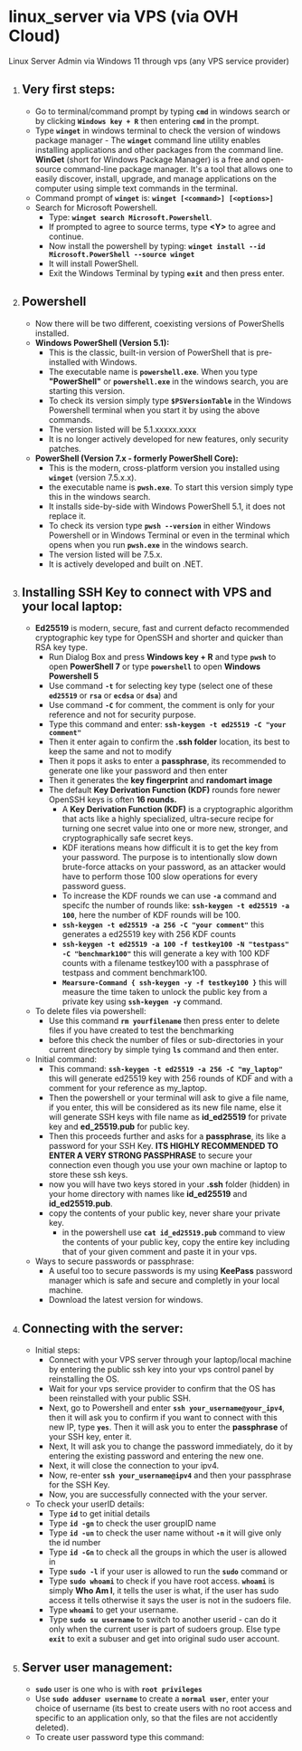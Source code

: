 # linux_server via VPS (via OVH Cloud)
Linux Server Admin via Windows 11 through vps (any VPS service provider)

1. ## Very first steps:
    - Go to terminal/command prompt by typing **`cmd`** in windows search or by clicking **`Windows key + R`** then entering **`cmd`** in the prompt.
    - Type **`winget`** in windows terminal to check the version of windows package manager - The **`winget`** command line utility enables installing applications and other packages from the command line. **WinGet** (short for Windows Package Manager) is a free and open-source command-line package manager. It's a tool that allows one to easily discover, install, upgrade, and manage applications on the computer using simple text commands in the terminal.
    - Command prompt of **`winget`** is: **`winget [<command>] [<options>]`**
    - Search for Microsoft Powershell.
        - Type: **`winget search Microsoft.Powershell`**.
        - If prompted to agree to source terms, type **\<Y\>** to agree and continue.
        - Now install the powershell by typing: **`winget install --id Microsoft.PowerShell --source winget`**
        - It will install PowerShell.
        - Exit the Windows Terminal by typing **`exit`** and then press enter.
2. ## Powershell
    - Now there will be two different, coexisting versions of PowerShells installed.
    -  **Windows PowerShell (Version 5.1):**
        -  This is the classic, built-in version of PowerShell that is pre-installed with Windows.
        -  The executable name is **`powershell.exe`**. When you type **"PowerShell"** or **`powershell.exe`** in the windows search, you are starting this version.
        -  To check its version simply type **`$PSVersionTable`** in the Windows Powershell terminal when you start it by using the above commands.
        -  The version listed will be 5.1.xxxxx.xxxx
        -  It is no longer actively developed for new features, only security patches.
    - **PowerShell (Version 7.x - formerly PowerShell Core):**
        - This is the modern, cross-platform version you installed using **`winget`** (version 7.5.x.x).
        - the executable name is **`pwsh.exe`**. To start this version simply type this in the windows search.
        - It installs side-by-side with Windows PowerShell 5.1, it does not replace it.
        - To check its version type **`pwsh --version`** in either Windows Powershell or in Windows Terminal or even in the terminal which opens when you run **`pwsh.exe`** in the windows search.
        - The version listed will be 7.5.x.
        - It is actively developed and built on .NET.
3. ## Installing **SSH Key** to connect with VPS and your local laptop:
    - **Ed25519** is modern, secure, fast and current defacto recommended cryptographic key type for OpenSSH and shorter and quicker than RSA key type.
        - Run Dialog Box and press **Windows key + R** and type **`pwsh`** to open **PowerShell 7** or type **`powershell`** to open **Windows Powershell 5** 
        - Use command **`-t`** for selecting key type (select one of these **`ed25519`** or **`rsa`** or **`ecdsa`** or **`dsa`**) and
        - Use command **`-C`** for comment, the comment is only for your reference and not for security purpose.
        - Type this command and enter: **`ssh-keygen -t ed25519 -C "your comment"`**
        - Then it enter again to confirm the **.ssh folder** location, its best to keep the same and not to modify
        - Then it pops it asks to enter a **passphrase**, its recommended to generate one like your password and then enter
        - Then it generates the **key fingerprint** and **randomart image**
        - The default **Key Derivation Function (KDF)** rounds fore newer OpenSSH keys is often **16 rounds.**
            - A **Key Derivation Function (KDF)** is a cryptographic algorithm that acts like a highly specialized, ultra-secure recipe for turning one secret value into one or more new, stronger, and cryptographically safe secret keys.
            - KDF iterations means how difficult it is to get the key from your password. The purpose is to intentionally slow down brute-force attacks on your password, as an attacker would have to perform those 100 slow operations for every password guess.
            - To increase the KDF rounds we can use **`-a`** command and specifc the number of rounds like: **`ssh-keygen -t ed25519 -a 100`**, here the number of KDF rounds will be 100.
            - **`ssh-keygen -t ed25519 -a 256 -C "your comment"`** this generates a ed25519 key with 256 KDF counts
            - **`ssh-keygen -t ed25519 -a 100 -f testkey100 -N "testpass" -C "benchmark100"`** this will generate a key with 100 KDF counts with a filename testkey100 with a passphrase of testpass and comment benchmark100.
            - **`Mearsure-Command { ssh-keygen -y -f testkey100 }`** this will measure the time taken to unlock the public key from a private key using **`ssh-keygen -y`** command.
    - To delete files via powershell:
        - Use this command **`rm yourfilename`** then press enter to delete files if you have created to test the benchmarking
        - before this check the number of files or sub-directories in your current directory by simple tying **`ls`** command and then enter.
    - Initial command:
        - This command: **`ssh-keygen -t ed25519 -a 256 -C "my_laptop"`** this will generate ed25519 key with 256 rounds of KDF and with a comment for your reference as my_laptop.
        - Then the powershell or your terminal will ask to give a file name, if you enter, this will be considered as its new file name, else it will generate SSH keys with file name as **id_ed25519** for private key and **ed_25519.pub** for public key.
        - Then this proceeds further and asks for a **passphrase**, its like a password for your SSH Key. **ITS HIGHLY RECOMMENDED TO ENTER A VERY STRONG PASSPHRASE** to secure your connection even though you use your own machine or laptop to store these ssh keys.
        - now you will have two keys stored in your **.ssh** folder (hidden) in your home directory with names like **id_ed25519** and **id_ed25519.pub**.
        - copy the contents of your public key, never share your private key.
            - in the powershell use **`cat id_ed25519.pub`** command to view the contents of your public key, copy the entire key including that of your given comment and paste it in your vps.
    - Ways to secure passwords or passphrase:
        - A useful too to secure passwords is my using **KeePass** password manager which is safe and secure and completly in your local machine.
        - Download the latest version for windows.
4. ## Connecting with the server:
    - Initial steps:
        - Connect with your VPS server through your laptop/local machine by entering the public ssh key into your vps control panel by reinstalling the OS.
        - Wait for your vps service provider to confirm that the OS has been reinstalled with your public SSH.
        - Next, go to Powershell and enter **`ssh your_username@your_ipv4`**, then it will ask you to confirm if you want to connect with this new IP, type **`yes`**. Then it will ask you to enter the **passphrase** of your SSH key, enter it.
        - Next, It will ask you to change the password immediately, do it by entering the existing password and entering the new one.
        - Next, it will close the connection to your ipv4.
        - Now, re-enter **`ssh your_username@ipv4`** and then your passphrase for the SSH Key.
        - Now, you are successfully connected with the your server.
    - To check your userID details:
        - Type **`id`** to get initial details
        - Type **`id -gn`** to check the user groupID name
        - Type **`id -un`** to check the user name without **`-n`** it will give only the id number
        - Type **`id -Gn`** to check all the groups in which the user is allowed in
        - Type **`sudo -l`** if your user is allowed to run the **`sudo`** command or
        - Type **`sudo whoami`** to check if you have root access. **`whoami`** is simply **Who Am I**, it tells the user is what, if the user has sudo access it tells otherwise it says the user is not in the sudoers file.
        - Type **`whoami`** to get your username.
        - Type **`sudo su username`** to switch to another userid - can do it only when the current user is part of sudoers group. Else type **`exit`** to exit a subuser and get into original sudo user account.
5. ## Server user management:
    - **`sudo`** user is one who is with **`root privileges`**
    - Use **`sudo adduser username`** to create a **`normal user`**, enter your choice of username (its best to create users with no root access and specific to an application only, so that the files are not accidently deleted).
    - To create user password type this command:
